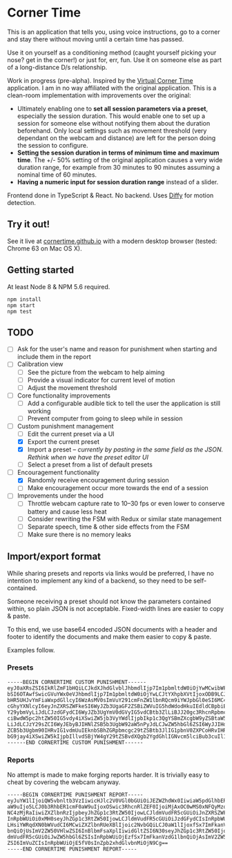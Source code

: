 # Corner Time

This is an application that tells you, using voice instructions, go to a corner and stay there without moving until a certain time has passed.

Use it on yourself as a conditioning method (caught yourself picking your nose? get in the corner!) or just for, err, fun. Use it on someone else as part of a long-distance D/s relationship.

Work in progress (pre-alpha). Inspired by the [Virtual Corner Time](https://cornertime.herokuapp.com) application. I am in no way affiliated with the original application. This is a clean-room implementation with improvements over the original:

* Ultimately enabling one to **set all session parameters via a preset**, especially the session duration. This would enable one to set up a session for someone else without notifying them about the duration beforehand. Only local settings such as movement threshold (very dependant on the webcam and distance) are left for the person doing the session to configure.
* **Setting the session duration in terms of minimum time and maximum time**. The +/- 50% setting of the original application causes a very wide duration range, for example from 30 minutes to 90 minutes assuming a nominal time of 60 minutes.
* **Having a numeric input for session duration range** instead of a slider.

Frontend done in TypeScript & React. No backend. Uses [Diffy](https://github.com/maniart/diffyjs) for motion detection.

## Try it out!

See it live at [cornertime.github.io](https://cornertime.github.io) with a modern desktop browser (tested: Chrome 63 on Mac OS X).

## Getting started

At least Node 8 & NPM 5.6 required.

    npm install
    npm start
    npm test

## TODO

* [ ] Ask for the user's name and reason for punishment when starting and include them in the report
* [ ] Calibration view
    * [ ] See the picture from the webcam to help aiming
    * [ ] Provide a visual indicator for current level of motion
    * [ ] Adjust the movement threshold
* [ ] Core functionality improvements
    * [ ] Add a configurable audible tick to tell the user the application is still working
    * [ ] Prevent computer from going to sleep while in session
* [ ] Custom punishment management
    * [ ] Edit the current preset via a UI
    * [X] Export the current preset
    * [X] Import a preset – *currently by pasting in the same field as the JSON. Rethink when we have the preset editor UI*
    * [ ] Select a preset from a list of default presets
* [ ] Encouragement functionality
    * [X] Randomly receive encouragement during session
    * [ ] Make encouragement occur more towards the end of a session
* [ ] Improvements under the hood
    * [ ] Throttle webcam capture rate to 10–30 fps or even lower to conserve battery and cause less heat
    * [ ] Consider rewriting the FSM with Redux or similar state management
    * [ ] Separate speech, time & other side effects from the FSM
    * [ ] Make sure there is no memory leaks

## Import/export format

While sharing presets and reports via links would be preferred, I have no intention to implement any kind of a backend, so they need to be self-contained.

Someone receiving a preset should not know the parameters contained within, so plain JSON is not acceptable. Fixed-width lines are easier to copy & paste.

To this end, we use base64 encoded JSON documents with a header and footer to identify the documents and make them easier to copy & paste.

Examples follow.

### Presets

    -----BEGIN CORNERTIME CUSTOM PUNISHMENT------
    eyJ0aXRsZSI6IkRlZmF1bHQiLCJkdXJhdGlvblJhbmdlIjp7Im1pbmltdW0iOjYwMCwibWF4aW11
    bSI6OTAwfSwicGVuYWx0eVJhbmdlIjp7Im1pbmltdW0iOjYwLCJtYXhpbXVtIjoxODB9LCJwZW5h
    bHR5UHJvYmFiaWxpdGllcyI6WzAsMV0sImVuY291cmFnZW1lbnRQcm9iYWJpbGl0eSI6MC4wNSwi
    cGhyYXNlcyI6eyJnZXRSZWFkeSI6WyJZb3UgaGF2ZSBiZWVuIG5hdWdodHkuIEdldCBpbiB0aGUg
    Y29ybmVyLiJdLCJzdGFydCI6WyJZb3UgYmV0dGVyIG5vdCBtb3ZlLiBJJ20gc3RhcnRpbmcgeW91
    ciBwdW5pc2htZW50IG5vdy4iXSwiZW5jb3VyYWdlIjpbIkp1c3QgYSBmZXcgbW9yZSBtaW51dGVz
    LiJdLCJzY29sZCI6WyJEbyBJIHNlZSB5b3UgbW92aW5nPyJdLCJwZW5hbGl6ZSI6WyJJIHdhcm5l
    ZCB5b3Ugbm90IHRvIG1vdmUuIEknbSBhZGRpbmcgc29tZSBtb3JlIG1pbnV0ZXPCoHRvIHRoZSBj
    bG9jay4iXSwiZW5kIjpbIllvdSBjYW4gY29tZSBvdXQgb2YgdGhlIGNvcm5lciBub3cuIl19fQo=
    ------END CORNERTIME CUSTOM PUNISHMENT------

### Reports

No attempt is made to make forging reports harder. It is trivially easy to cheat by covering the webcam anyway.

    -----BEGIN CORNERTIME PUNISHMENT REPORT-----
    eyJuYW1lIjoiQW5vbnltb3VzIiwicHJlc2V0VGl0bGUiOiJEZWZhdWx0IiwiaW5pdGlhbER1cmF0
    aW9uIjo5LCJ0b3RhbER1cmF0aW9uIjoxOSwic3RhcnRlZEF0IjoiMjAxOC0wMS0xNFQyMzowOTo1
    NC4zMjRaIiwiZXZlbnRzIjpbeyJhZGp1c3RtZW50IjowLCJldmVudFR5cGUiOiJnZXRSZWFkeSIs
    InRpbWUiOi0xMH0seyJhZGp1c3RtZW50IjowLCJldmVudFR5cGUiOiJzdGFydCIsInRpbWUiOjB9
    LHsiYWRqdXN0bWVudCI6MCwiZXZlbnRUeXBlIjoic2NvbGQiLCJ0aW1lIjoxfSx7ImFkanVzdG1l
    bnQiOjUsImV2ZW50VHlwZSI6InBlbmFsaXplIiwidGltZSI6N30seyJhZGp1c3RtZW50Ijo1LCJl
    dmVudFR5cGUiOiJwZW5hbGl6ZSIsInRpbWUiOjEzfSx7ImFkanVzdG1lbnQiOjAsImV2ZW50VHlw
    ZSI6ImVuZCIsInRpbWUiOjE5fV0sInZpb2xhdGlvbnMiOjN9Cg==
    -----END CORNERTIME PUNISHMENT REPORT-----
